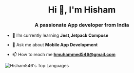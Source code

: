 <h1 align="center">Hi 👋, I'm Hisham</h1>
<h3 align="center">A passionate App developer from India</h3>

- 🌱 I’m currently learning **Jest,Jetpack Compose**

- 💬 Ask me about **Mobile App Development**

- 📫 How to reach me **hmuhammed546@gmail.com**


<p align="left">
</p>



![Hisham546's Top Languages](https://github-readme-stats.vercel.app/api/top-langs/?username=Hisham546&theme=highcontrast&show_icons=true&hide_border=true&layout=compact)
